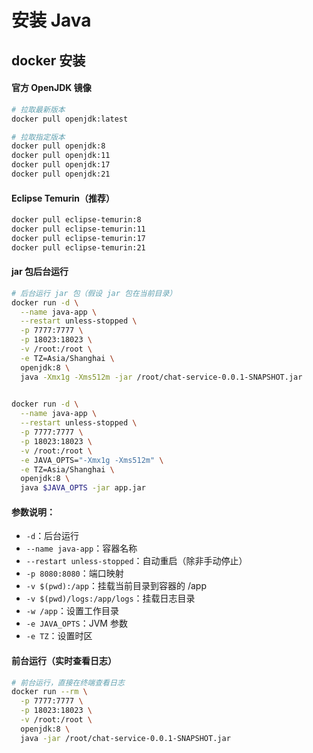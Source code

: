 # 安装 Java



## docker 安装



#### 官方 OpenJDK 镜像

```sh
# 拉取最新版本
docker pull openjdk:latest

# 拉取指定版本
docker pull openjdk:8
docker pull openjdk:11
docker pull openjdk:17
docker pull openjdk:21
```



#### Eclipse Temurin（推荐）

```sh
docker pull eclipse-temurin:8
docker pull eclipse-temurin:11
docker pull eclipse-temurin:17
docker pull eclipse-temurin:21
```



####  jar 包后台运行

```sh
# 后台运行 jar 包（假设 jar 包在当前目录）
docker run -d \
  --name java-app \
  --restart unless-stopped \
  -p 7777:7777 \
  -p 18023:18023 \
  -v /root:/root \
  -e TZ=Asia/Shanghai \
  openjdk:8 \
  java -Xmx1g -Xms512m -jar /root/chat-service-0.0.1-SNAPSHOT.jar
  

docker run -d \
  --name java-app \
  --restart unless-stopped \
  -p 7777:7777 \
  -p 18023:18023 \
  -v /root:/root \
  -e JAVA_OPTS="-Xmx1g -Xms512m" \
  -e TZ=Asia/Shanghai \
  openjdk:8 \
  java $JAVA_OPTS -jar app.jar
```



#### 参数说明：

- `-d`：后台运行
- `--name java-app`：容器名称
- `--restart unless-stopped`：自动重启（除非手动停止）
- `-p 8080:8080`：端口映射
- `-v $(pwd):/app`：挂载当前目录到容器的 /app
- `-v $(pwd)/logs:/app/logs`：挂载日志目录
- `-w /app`：设置工作目录
- `-e JAVA_OPTS`：JVM 参数
- `-e TZ`：设置时区



#### 前台运行（实时查看日志）

```sh
# 前台运行，直接在终端查看日志
docker run --rm \
  -p 7777:7777 \
  -p 18023:18023 \
  -v /root:/root \
  openjdk:8 \
  java -jar /root/chat-service-0.0.1-SNAPSHOT.jar
```

